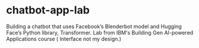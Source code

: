 # chatbot-app-lab
Building a chatbot that uses Facebook’s Blenderbot model and Hugging Face’s Python library, Transformer. Lab from IBM's Building Gen AI-powered Applications course ( Interface not my design.)
